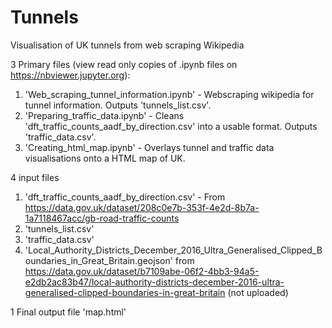 # Tunnels
Visualisation of UK tunnels from web scraping Wikipedia

3 Primary files (view read only copies of .ipynb files on https://nbviewer.jupyter.org):
1. 'Web_scraping_tunnel_information.ipynb' - Webscraping wikipedia for tunnel information. Outputs 'tunnels_list.csv'.
2. 'Preparing_traffic_data.ipynb' - Cleans 'dft_traffic_counts_aadf_by_direction.csv' into a usable format. Outputs 'traffic_data.csv'.
3. 'Creating_html_map.ipynb' - Overlays tunnel and traffic data visualisations onto a HTML map of UK.

4 input files
1. 'dft_traffic_counts_aadf_by_direction.csv' - From https://data.gov.uk/dataset/208c0e7b-353f-4e2d-8b7a-1a7118467acc/gb-road-traffic-counts
2. 'tunnels_list.csv'
3. 'traffic_data.csv'
4. 'Local_Authority_Districts_December_2016_Ultra_Generalised_Clipped_Boundaries_in_Great_Britain.geojson' from https://data.gov.uk/dataset/b7109abe-06f2-4bb3-94a5-e2db2ac83b47/local-authority-districts-december-2016-ultra-generalised-clipped-boundaries-in-great-britain (not uploaded)

1 Final output file
'map.html'
